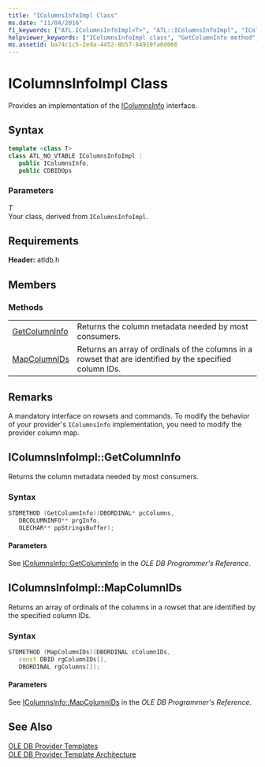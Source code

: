 ```yaml
---
title: "IColumnsInfoImpl Class"
ms.date: "11/04/2016"
f1_keywords: ["ATL.IColumnsInfoImpl<T>", "ATL::IColumnsInfoImpl", "IColumnsInfoImpl", "ATL.IColumnsInfoImpl", "ATL::IColumnsInfoImpl<T>", "GetColumnInfo", "ATL::IColumnsInfoImpl::GetColumnInfo", "ATL.IColumnsInfoImpl.GetColumnInfo", "ATL::IColumnsInfoImpl<T>::GetColumnInfo", "IColumnsInfoImpl::GetColumnInfo", "IColumnsInfoImpl<T>::GetColumnInfo", "IColumnsInfoImpl.GetColumnInfo", "IColumnsInfoImpl<T>::MapColumnIDs", "MapColumnIDs", "ATL::IColumnsInfoImpl::MapColumnIDs", "IColumnsInfoImpl.MapColumnIDs", "ATL::IColumnsInfoImpl<T>::MapColumnIDs", "IColumnsInfoImpl::MapColumnIDs", "ATL.IColumnsInfoImpl<T>.MapColumnIDs", "ATL.IColumnsInfoImpl.MapColumnIDs"]
helpviewer_keywords: ["IColumnsInfoImpl class", "GetColumnInfo method", "MapColumnIDs method"]
ms.assetid: ba74c1c5-2eda-4452-8b57-84919fa0d066
---
```

# IColumnsInfoImpl Class

Provides an implementation of the [IColumnsInfo](/previous-versions/windows/desktop/ms724541) interface.

## Syntax

```cpp
template <class T>
class ATL_NO_VTABLE IColumnsInfoImpl :
   public IColumnsInfo,  
   public CDBIDOps
```

### Parameters

*T*<br/>
Your class, derived from `IColumnsInfoImpl`.

## Requirements

**Header:** atldb.h

## Members

### Methods

|||
|-|-|
|[GetColumnInfo](#getcolumninfo)|Returns the column metadata needed by most consumers.|
|[MapColumnIDs](#mapcolumnids)|Returns an array of ordinals of the columns in a rowset that are identified by the specified column IDs.|

## Remarks

A mandatory interface on rowsets and commands. To modify the behavior of your provider's `IColumnsInfo` implementation, you need to modify the provider column map.

## <a name="getcolumninfo"></a> IColumnsInfoImpl::GetColumnInfo

Returns the column metadata needed by most consumers.

### Syntax

```cpp
STDMETHOD (GetColumnInfo)(DBORDINAL* pcColumns,
   DBCOLUMNINFO** prgInfo,
   OLECHAR** ppStringsBuffer);
```

#### Parameters

See [IColumnsInfo::GetColumnInfo](/previous-versions/windows/desktop/ms722704) in the *OLE DB Programmer's Reference*.

## <a name="mapcolumnids"></a> IColumnsInfoImpl::MapColumnIDs

Returns an array of ordinals of the columns in a rowset that are identified by the specified column IDs.

### Syntax

```cpp
STDMETHOD (MapColumnIDs)(DBORDINAL cColumnIDs,
   const DBID rgColumnIDs[],
   DBORDINAL rgColumns[]);
```

#### Parameters

See [IColumnsInfo::MapColumnIDs](/previous-versions/windows/desktop/ms714200) in the *OLE DB Programmer's Reference*.

## See Also

[OLE DB Provider Templates](../../data/oledb/ole-db-provider-templates-cpp.md)<br/>
[OLE DB Provider Template Architecture](../../data/oledb/ole-db-provider-template-architecture.md)